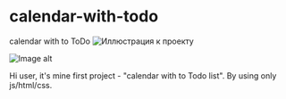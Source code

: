 # calendar-with-todo
calendar with to ToDo
![Иллюстрация к проекту](https://github.com/jon/coolproject/raw/master/image/image.png)

![Image alt](https://github.com/{username}/{repository}/raw/{branch}/{path}/image.png)

Hi user, it's mine first project - "calendar with to Todo list". By using only js/html/css.
